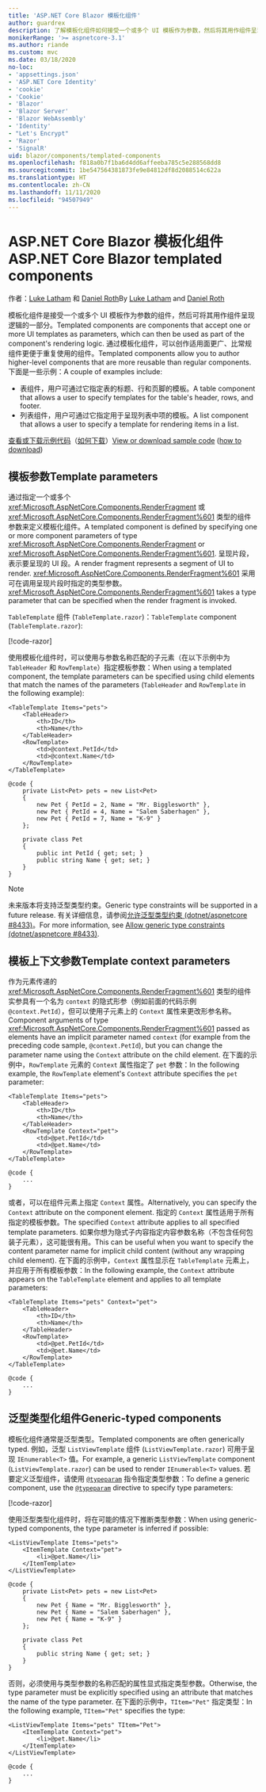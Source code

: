 ```yaml
---
title: 'ASP.NET Core Blazor 模板化组件'
author: guardrex
description: 了解模板化组件如何接受一个或多个 UI 模板作为参数，然后将其用作组件呈现逻辑的一部分。
monikerRange: '>= aspnetcore-3.1'
ms.author: riande
ms.custom: mvc
ms.date: 03/18/2020
no-loc:
- 'appsettings.json'
- 'ASP.NET Core Identity'
- 'cookie'
- 'Cookie'
- 'Blazor'
- 'Blazor Server'
- 'Blazor WebAssembly'
- 'Identity'
- "Let's Encrypt"
- 'Razor'
- 'SignalR'
uid: blazor/components/templated-components
ms.openlocfilehash: f818a0b7f1ba6d4dd6affeeba785c5e288568dd8
ms.sourcegitcommit: 1be547564381873fe9e84812df8d2088514c622a
ms.translationtype: HT
ms.contentlocale: zh-CN
ms.lasthandoff: 11/11/2020
ms.locfileid: "94507949"
---
```

# <a name="aspnet-core-no-locblazor-templated-components"></a><span data-ttu-id="4cf52-103">ASP.NET Core Blazor 模板化组件</span><span class="sxs-lookup"><span data-stu-id="4cf52-103">ASP.NET Core Blazor templated components</span></span>

<span data-ttu-id="4cf52-104">作者：[Luke Latham](https://github.com/guardrex) 和 [Daniel Roth](https://github.com/danroth27)</span><span class="sxs-lookup"><span data-stu-id="4cf52-104">By [Luke Latham](https://github.com/guardrex) and [Daniel Roth](https://github.com/danroth27)</span></span>

<span data-ttu-id="4cf52-105">模板化组件是接受一个或多个 UI 模板作为参数的组件，然后可将其用作组件呈现逻辑的一部分。</span><span class="sxs-lookup"><span data-stu-id="4cf52-105">Templated components are components that accept one or more UI templates as parameters, which can then be used as part of the component's rendering logic.</span></span> <span data-ttu-id="4cf52-106">通过模板化组件，可以创作适用面更广、比常规组件更便于重复使用的组件。</span><span class="sxs-lookup"><span data-stu-id="4cf52-106">Templated components allow you to author higher-level components that are more reusable than regular components.</span></span> <span data-ttu-id="4cf52-107">下面是一些示例：</span><span class="sxs-lookup"><span data-stu-id="4cf52-107">A couple of examples include:</span></span>

* <span data-ttu-id="4cf52-108">表组件，用户可通过它指定表的标题、行和页脚的模板。</span><span class="sxs-lookup"><span data-stu-id="4cf52-108">A table component that allows a user to specify templates for the table's header, rows, and footer.</span></span>
* <span data-ttu-id="4cf52-109">列表组件，用户可通过它指定用于呈现列表中项的模板。</span><span class="sxs-lookup"><span data-stu-id="4cf52-109">A list component that allows a user to specify a template for rendering items in a list.</span></span>

<span data-ttu-id="4cf52-110">[查看或下载示例代码](https://github.com/dotnet/AspNetCore.Docs/tree/master/aspnetcore/blazor/common/samples/)（[如何下载](xref:index#how-to-download-a-sample)）</span><span class="sxs-lookup"><span data-stu-id="4cf52-110">[View or download sample code](https://github.com/dotnet/AspNetCore.Docs/tree/master/aspnetcore/blazor/common/samples/) ([how to download](xref:index#how-to-download-a-sample))</span></span>

## <a name="template-parameters"></a><span data-ttu-id="4cf52-111">模板参数</span><span class="sxs-lookup"><span data-stu-id="4cf52-111">Template parameters</span></span>

<span data-ttu-id="4cf52-112">通过指定一个或多个 <xref:Microsoft.AspNetCore.Components.RenderFragment> 或 <xref:Microsoft.AspNetCore.Components.RenderFragment%601> 类型的组件参数来定义模板化组件。</span><span class="sxs-lookup"><span data-stu-id="4cf52-112">A templated component is defined by specifying one or more component parameters of type <xref:Microsoft.AspNetCore.Components.RenderFragment> or <xref:Microsoft.AspNetCore.Components.RenderFragment%601>.</span></span> <span data-ttu-id="4cf52-113">呈现片段，表示要呈现的 UI 段。</span><span class="sxs-lookup"><span data-stu-id="4cf52-113">A render fragment represents a segment of UI to render.</span></span> <span data-ttu-id="4cf52-114"><xref:Microsoft.AspNetCore.Components.RenderFragment%601> 采用可在调用呈现片段时指定的类型参数。</span><span class="sxs-lookup"><span data-stu-id="4cf52-114"><xref:Microsoft.AspNetCore.Components.RenderFragment%601> takes a type parameter that can be specified when the render fragment is invoked.</span></span>

<span data-ttu-id="4cf52-115">`TableTemplate` 组件 (`TableTemplate.razor`)：</span><span class="sxs-lookup"><span data-stu-id="4cf52-115">`TableTemplate` component (`TableTemplate.razor`):</span></span>

[!code-razor[](../common/samples/5.x/BlazorWebAssemblySample/Components/TableTemplate.razor)]

<span data-ttu-id="4cf52-116">使用模板化组件时，可以使用与参数名称匹配的子元素（在以下示例中为 `TableHeader` 和 `RowTemplate`）指定模板参数：</span><span class="sxs-lookup"><span data-stu-id="4cf52-116">When using a templated component, the template parameters can be specified using child elements that match the names of the parameters (`TableHeader` and `RowTemplate` in the following example):</span></span>

```razor
<TableTemplate Items="pets">
    <TableHeader>
        <th>ID</th>
        <th>Name</th>
    </TableHeader>
    <RowTemplate>
        <td>@context.PetId</td>
        <td>@context.Name</td>
    </RowTemplate>
</TableTemplate>

@code {
    private List<Pet> pets = new List<Pet>
    {
        new Pet { PetId = 2, Name = "Mr. Bigglesworth" },
        new Pet { PetId = 4, Name = "Salem Saberhagen" },
        new Pet { PetId = 7, Name = "K-9" }
    };

    private class Pet
    {
        public int PetId { get; set; }
        public string Name { get; set; }
    }
}
```

> [!NOTE]
> <span data-ttu-id="4cf52-117">未来版本将支持泛型类型约束。</span><span class="sxs-lookup"><span data-stu-id="4cf52-117">Generic type constraints will be supported in a future release.</span></span> <span data-ttu-id="4cf52-118">有关详细信息，请参阅[允许泛型类型约束 (dotnet/aspnetcore #8433)](https://github.com/dotnet/aspnetcore/issues/8433)。</span><span class="sxs-lookup"><span data-stu-id="4cf52-118">For more information, see [Allow generic type constraints (dotnet/aspnetcore #8433)](https://github.com/dotnet/aspnetcore/issues/8433).</span></span>

## <a name="template-context-parameters"></a><span data-ttu-id="4cf52-119">模板上下文参数</span><span class="sxs-lookup"><span data-stu-id="4cf52-119">Template context parameters</span></span>

<span data-ttu-id="4cf52-120">作为元素传递的 <xref:Microsoft.AspNetCore.Components.RenderFragment%601> 类型的组件实参具有一个名为 `context` 的隐式形参（例如前面的代码示例 `@context.PetId`），但可以使用子元素上的 `Context` 属性来更改形参名称。</span><span class="sxs-lookup"><span data-stu-id="4cf52-120">Component arguments of type <xref:Microsoft.AspNetCore.Components.RenderFragment%601> passed as elements have an implicit parameter named `context` (for example from the preceding code sample, `@context.PetId`), but you can change the parameter name using the `Context` attribute on the child element.</span></span> <span data-ttu-id="4cf52-121">在下面的示例中，`RowTemplate` 元素的 `Context` 属性指定了 `pet` 参数：</span><span class="sxs-lookup"><span data-stu-id="4cf52-121">In the following example, the `RowTemplate` element's `Context` attribute specifies the `pet` parameter:</span></span>

```razor
<TableTemplate Items="pets">
    <TableHeader>
        <th>ID</th>
        <th>Name</th>
    </TableHeader>
    <RowTemplate Context="pet">
        <td>@pet.PetId</td>
        <td>@pet.Name</td>
    </RowTemplate>
</TableTemplate>

@code {
    ...
}
```

<span data-ttu-id="4cf52-122">或者，可以在组件元素上指定 `Context` 属性。</span><span class="sxs-lookup"><span data-stu-id="4cf52-122">Alternatively, you can specify the `Context` attribute on the component element.</span></span> <span data-ttu-id="4cf52-123">指定的 `Context` 属性适用于所有指定的模板参数。</span><span class="sxs-lookup"><span data-stu-id="4cf52-123">The specified `Context` attribute applies to all specified template parameters.</span></span> <span data-ttu-id="4cf52-124">如果你想为隐式子内容指定内容参数名称（不包含任何包装子元素），这可能很有用。</span><span class="sxs-lookup"><span data-stu-id="4cf52-124">This can be useful when you want to specify the content parameter name for implicit child content (without any wrapping child element).</span></span> <span data-ttu-id="4cf52-125">在下面的示例中，`Context` 属性显示在 `TableTemplate` 元素上，并应用于所有模板参数：</span><span class="sxs-lookup"><span data-stu-id="4cf52-125">In the following example, the `Context` attribute appears on the `TableTemplate` element and applies to all template parameters:</span></span>

```razor
<TableTemplate Items="pets" Context="pet">
    <TableHeader>
        <th>ID</th>
        <th>Name</th>
    </TableHeader>
    <RowTemplate>
        <td>@pet.PetId</td>
        <td>@pet.Name</td>
    </RowTemplate>
</TableTemplate>

@code {
    ...
}
```

## <a name="generic-typed-components"></a><span data-ttu-id="4cf52-126">泛型类型化组件</span><span class="sxs-lookup"><span data-stu-id="4cf52-126">Generic-typed components</span></span>

<span data-ttu-id="4cf52-127">模板化组件通常是泛型类型。</span><span class="sxs-lookup"><span data-stu-id="4cf52-127">Templated components are often generically typed.</span></span> <span data-ttu-id="4cf52-128">例如，泛型 `ListViewTemplate` 组件 (`ListViewTemplate.razor`) 可用于呈现 `IEnumerable<T>` 值。</span><span class="sxs-lookup"><span data-stu-id="4cf52-128">For example, a generic `ListViewTemplate` component (`ListViewTemplate.razor`) can be used to render `IEnumerable<T>` values.</span></span> <span data-ttu-id="4cf52-129">若要定义泛型组件，请使用 [`@typeparam`](xref:mvc/views/razor#typeparam) 指令指定类型参数：</span><span class="sxs-lookup"><span data-stu-id="4cf52-129">To define a generic component, use the [`@typeparam`](xref:mvc/views/razor#typeparam) directive to specify type parameters:</span></span>

[!code-razor[](../common/samples/5.x/BlazorWebAssemblySample/Components/ListViewTemplate.razor)]

<span data-ttu-id="4cf52-130">使用泛型类型化组件时，将在可能的情况下推断类型参数：</span><span class="sxs-lookup"><span data-stu-id="4cf52-130">When using generic-typed components, the type parameter is inferred if possible:</span></span>

```razor
<ListViewTemplate Items="pets">
    <ItemTemplate Context="pet">
        <li>@pet.Name</li>
    </ItemTemplate>
</ListViewTemplate>

@code {
    private List<Pet> pets = new List<Pet>
    {
        new Pet { Name = "Mr. Bigglesworth" },
        new Pet { Name = "Salem Saberhagen" },
        new Pet { Name = "K-9" }
    };

    private class Pet
    {
        public string Name { get; set; }
    }
}
```

<span data-ttu-id="4cf52-131">否则，必须使用与类型参数的名称匹配的属性显式指定类型参数。</span><span class="sxs-lookup"><span data-stu-id="4cf52-131">Otherwise, the type parameter must be explicitly specified using an attribute that matches the name of the type parameter.</span></span> <span data-ttu-id="4cf52-132">在下面的示例中，`TItem="Pet"` 指定类型：</span><span class="sxs-lookup"><span data-stu-id="4cf52-132">In the following example, `TItem="Pet"` specifies the type:</span></span>

```razor
<ListViewTemplate Items="pets" TItem="Pet">
    <ItemTemplate Context="pet">
        <li>@pet.Name</li>
    </ItemTemplate>
</ListViewTemplate>

@code {
    ...
}
```

